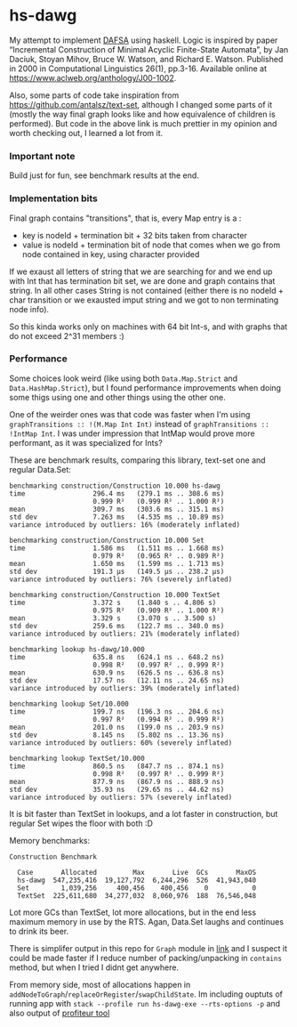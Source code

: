 # hs-dawg

My attempt to implement [DAFSA](https://en.wikipedia.org/wiki/Deterministic_acyclic_finite_state_automaton) using haskell. Logic is inspired by paper “Incremental Construction of Minimal Acyclic Finite-State Automata”, by Jan Daciuk, Stoyan Mihov, Bruce W. Watson, and Richard E. Watson. Published in 2000 in Computational Linguistics 26(1), pp.3-16. Available online at https://www.aclweb.org/anthology/J00-1002.

Also, some parts of code take inspiration from https://github.com/antalsz/text-set, although I changed some parts of it (mostly the way final graph looks like and how equivalence of children is performed). But code in the above link is much prettier in my opinion and worth checking out, I learned a lot from it.

### Important note

Build just for fun, see benchmark results at the end.

### Implementation bits

Final graph contains "transitions", that is, every Map entry is a :
- key is nodeId + termination bit + 32 bits taken from character
- value is nodeId + termination bit of node  that comes when we go from node contained in key, using character provided

If we exaust all letters of string that we are searching for and we end up with Int that has termination bit set, we are done and graph contains that string. In all other cases String is not contained (either there is no nodeId + char transition or we exausted imput string and we got to non terminating node info).

So this kinda works only on machines with 64 bit Int-s, and with graphs that do not exceed 2^31 members :) 

### Performance

Some choices look weird (like using both `Data.Map.Strict` and `Data.HashMap.Strict`), but I found performance improvements when doing some thigs using one and other things using the other one. 

One of the weirder ones was that code was faster when I'm using `graphTransitions :: !(M.Map Int Int)` instead of `graphTransitions :: !IntMap Int`. I was under impression that IntMap would prove more performant, as it was specialized for Ints? 

These are benchmark results, comparing this library, text-set one and regular Data.Set:

```
benchmarking construction/Construction 10.000 hs-dawg
time                 296.4 ms   (279.1 ms .. 308.6 ms)
                     0.999 R²   (0.999 R² .. 1.000 R²)
mean                 309.7 ms   (303.6 ms .. 315.1 ms)
std dev              7.263 ms   (4.535 ms .. 10.89 ms)
variance introduced by outliers: 16% (moderately inflated)
                     
benchmarking construction/Construction 10.000 Set
time                 1.586 ms   (1.511 ms .. 1.668 ms)
                     0.979 R²   (0.965 R² .. 0.989 R²)
mean                 1.650 ms   (1.599 ms .. 1.713 ms)
std dev              191.3 μs   (149.5 μs .. 238.2 μs)
variance introduced by outliers: 76% (severely inflated)
                     
benchmarking construction/Construction 10.000 TextSet
time                 3.372 s    (1.840 s .. 4.806 s)
                     0.975 R²   (0.909 R² .. 1.000 R²)
mean                 3.329 s    (3.070 s .. 3.500 s)
std dev              259.6 ms   (122.7 ms .. 340.0 ms)
variance introduced by outliers: 21% (moderately inflated)
                     
benchmarking lookup hs-dawg/10.000
time                 635.8 ns   (624.1 ns .. 648.2 ns)
                     0.998 R²   (0.997 R² .. 0.999 R²)
mean                 630.9 ns   (626.5 ns .. 636.8 ns)
std dev              17.57 ns   (12.11 ns .. 24.65 ns)
variance introduced by outliers: 39% (moderately inflated)
                     
benchmarking lookup Set/10.000
time                 199.7 ns   (196.3 ns .. 204.6 ns)
                     0.997 R²   (0.994 R² .. 0.999 R²)
mean                 201.0 ns   (199.0 ns .. 203.9 ns)
std dev              8.145 ns   (5.802 ns .. 13.36 ns)
variance introduced by outliers: 60% (severely inflated)
                     
benchmarking lookup TextSet/10.000
time                 860.5 ns   (847.7 ns .. 874.1 ns)
                     0.998 R²   (0.997 R² .. 0.999 R²)
mean                 877.9 ns   (867.9 ns .. 888.9 ns)
std dev              35.93 ns   (29.65 ns .. 44.62 ns)
variance introduced by outliers: 57% (severely inflated)
```

It is bit faster than TextSet in lookups, and a lot faster in construction, but regular Set wipes the floor with both :D 

Memory benchmarks:
```
Construction Benchmark
                     
  Case       Allocated         Max       Live  GCs       MaxOS
  hs-dawg  547,235,416  19,127,792  6,244,296  526  41,943,040
  Set        1,039,256     400,456    400,456    0           0
  TextSet  225,611,680  34,277,032  8,060,976  188  76,546,048
  ```
Lot more GCs than TextSet, lot more allocations, but in the end less maximum memory in use by the RTS. Agan, Data.Set laughs and continues to drink its beer.

There is simplifer output in this repo for `Graph` module in [link](https://github.com/nikola-maric/hs-dawg/src/DAFSA/Graph.dump-simpl) and I suspect it could be made faster if I reduce number of packing/unpacking in `contains` method, but when I tried I didnt get anywhere.

From memory side, most of allocations happen in `addNodeToGraph`/`replaceOrRegister`/`swapChildState`. Im including ouptuts of running app with `stack --profile run hs-dawg-exe --rts-options -p` and also output of [profiteur tool](https://hackage.haskell.org/package/profiteur)



